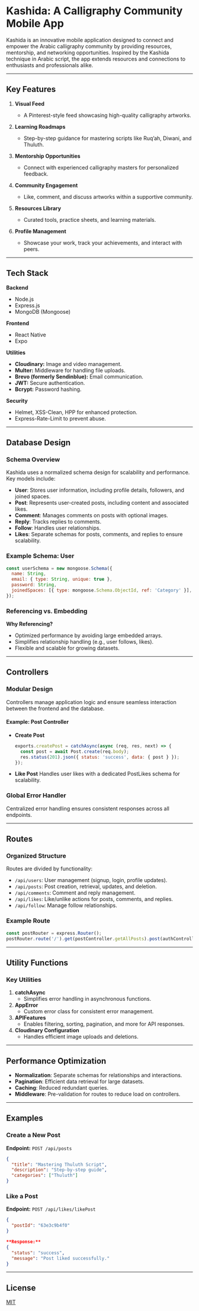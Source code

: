 # Kashida: A Calligraphy Community Mobile App

Kashida is an innovative mobile application designed to connect and empower the Arabic calligraphy community by providing resources, mentorship, and networking opportunities. Inspired by the Kashida technique in Arabic script, the app extends resources and connections to enthusiasts and professionals alike.

---

## Key Features

1. **Visual Feed**
   - A Pinterest-style feed showcasing high-quality calligraphy artworks.

2. **Learning Roadmaps**
   - Step-by-step guidance for mastering scripts like Ruq’ah, Diwani, and Thuluth.

3. **Mentorship Opportunities**
   - Connect with experienced calligraphy masters for personalized feedback.

4. **Community Engagement**
   - Like, comment, and discuss artworks within a supportive community.

5. **Resources Library**
   - Curated tools, practice sheets, and learning materials.

6. **Profile Management**
   - Showcase your work, track your achievements, and interact with peers.

---

## Tech Stack

**Backend**
- Node.js
- Express.js
- MongoDB (Mongoose)

**Frontend**
- React Native
- Expo

**Utilities**
- **Cloudinary:** Image and video management.
- **Multer:** Middleware for handling file uploads.
- **Brevo (formerly Sendinblue):** Email communication.
- **JWT:** Secure authentication.
- **Bcrypt:** Password hashing.

**Security**
- Helmet, XSS-Clean, HPP for enhanced protection.
- Express-Rate-Limit to prevent abuse.

---

## Database Design

### Schema Overview
Kashida uses a normalized schema design for scalability and performance. Key models include:

- **User**: Stores user information, including profile details, followers, and joined spaces.
- **Post**: Represents user-created posts, including content and associated likes.
- **Comment**: Manages comments on posts with optional images.
- **Reply**: Tracks replies to comments.
- **Follow**: Handles user relationships.
- **Likes**: Separate schemas for posts, comments, and replies to ensure scalability.

### Example Schema: User
```javascript
const userSchema = new mongoose.Schema({
  name: String,
  email: { type: String, unique: true },
  password: String,
  joinedSpaces: [{ type: mongoose.Schema.ObjectId, ref: 'Category' }],
});
```

### Referencing vs. Embedding

**Why Referencing?**
- Optimized performance by avoiding large embedded arrays.
- Simplifies relationship handling (e.g., user follows, likes).
- Flexible and scalable for growing datasets.

---

## Controllers

### Modular Design
Controllers manage application logic and ensure seamless interaction between the frontend and the database.

#### Example: Post Controller
- **Create Post**
   ```javascript
   exports.createPost = catchAsync(async (req, res, next) => {
     const post = await Post.create(req.body);
     res.status(201).json({ status: 'success', data: { post } });
   });
   ```
- **Like Post**
   Handles user likes with a dedicated PostLikes schema for scalability.

### Global Error Handler
Centralized error handling ensures consistent responses across all endpoints.

---

## Routes

### Organized Structure
Routes are divided by functionality:
- `/api/users`: User management (signup, login, profile updates).
- `/api/posts`: Post creation, retrieval, updates, and deletion.
- `/api/comments`: Comment and reply management.
- `/api/likes`: Like/unlike actions for posts, comments, and replies.
- `/api/follow`: Manage follow relationships.

### Example Route
```javascript
const postRouter = express.Router();
postRouter.route('/').get(postController.getAllPosts).post(authController.protect, postController.createPost);
```

---

## Utility Functions

### Key Utilities

1. **catchAsync**
   - Simplifies error handling in asynchronous functions.
2. **AppError**
   - Custom error class for consistent error management.
3. **APIFeatures**
   - Enables filtering, sorting, pagination, and more for API responses.
4. **Cloudinary Configuration**
   - Handles efficient image uploads and deletions.

---

## Performance Optimization

- **Normalization**: Separate schemas for relationships and interactions.
- **Pagination**: Efficient data retrieval for large datasets.
- **Caching**: Reduced redundant queries.
- **Middleware**: Pre-validation for routes to reduce load on controllers.

---

## Examples

### Create a New Post
**Endpoint:** `POST /api/posts`
```json
{
  "title": "Mastering Thuluth Script",
  "description": "Step-by-step guide",
  "categories": ["Thuluth"]
}
```

### Like a Post
**Endpoint:** `POST /api/likes/likePost`
```json
{
  "postId": "63e3c9b4f0"
}

**Response:**
{
  "status": "success",
  "message": "Post liked successfully."
}
```

---

## License

[MIT](https://github.com/Abdelrahman-7z7/kashida/blob/main/LICENSE)

